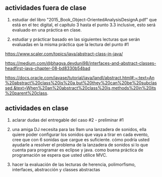 ## actividades fuera de clase

1. estudiar del libro "2015_Book_Object-OrientedAnalysisDesignA.pdf" que está en el tec digital, el capítulo 3 hasta el punto 3.3 inclusive, esto será evaluado en una práctica en clase.

2. estudiar y prácticar basado en las siguientes lecturas que serán evaluadas en la misma práctica que la lectura del punto #1

https://www.scaler.com/topics/java/abstract-class-in-java/

https://medium.com/@bhagya.devduni98/interfaces-and-abstract-classes-headfirst-java-chapter-08-bd8330b54bad

https://docs.oracle.com/javase/tutorial/java/IandI/abstract.html#:~:text=An%20abstract%20class%20is%20a,but%20they%20can%20be%20subclassed.&text=When%20an%20abstract%20class%20is,methods%20in%20its%20parent%20class.

## actividades en clase

1. aclarar dudas del entregable del caso #2 - preliminar #1

2. una amiga DJ necesita para las 9am una lanzadera de sonidos, ella quiere poder configurar los sonidos que vaya a tirar en cada evento, cree que con 6 sonidas que cargue es suficiente. cómo podría usted ayudarle a resolver el problema de la lanzadera de sonidos si lo que cuenta para programar es eclipse y java. como buena práctica de programación se espera que usted utilice MVC.

3. hacer la evaluación de las lecturas de herencia, polimorfismo, interfaces, abstracción y classes abstractas
